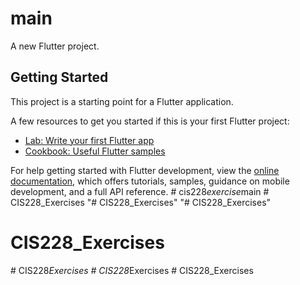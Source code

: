 # main

A new Flutter project.

## Getting Started

This project is a starting point for a Flutter application.

A few resources to get you started if this is your first Flutter project:

- [Lab: Write your first Flutter app](https://docs.flutter.dev/get-started/codelab)
- [Cookbook: Useful Flutter samples](https://docs.flutter.dev/cookbook)

For help getting started with Flutter development, view the
[online documentation](https://docs.flutter.dev/), which offers tutorials,
samples, guidance on mobile development, and a full API reference.
#   c i s 2 2 8 _ e x e r c i s e _ m a i n  
 #   C I S 2 2 8 _ E x e r c i s e s  
 "# CIS228_Exercises" 
"# CIS228_Exercises" 
# CIS228_Exercises
#   C I S 2 2 8 _ E x e r c i s e s  
 #   C I S 2 2 8 _ E x e r c i s e s  
 #   C I S 2 2 8 _ E x e r c i s e s  
 
